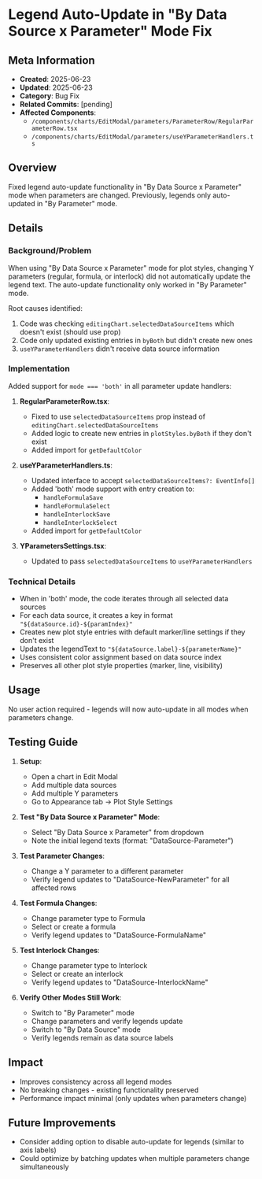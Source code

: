 # Legend Auto-Update in "By Data Source x Parameter" Mode Fix

## Meta Information
- **Created**: 2025-06-23
- **Updated**: 2025-06-23
- **Category**: Bug Fix
- **Related Commits**: [pending]
- **Affected Components**: 
  - `/components/charts/EditModal/parameters/ParameterRow/RegularParameterRow.tsx`
  - `/components/charts/EditModal/parameters/useYParameterHandlers.ts`

## Overview
Fixed legend auto-update functionality in "By Data Source x Parameter" mode when parameters are changed. Previously, legends only auto-updated in "By Parameter" mode.

## Details
### Background/Problem
When using "By Data Source x Parameter" mode for plot styles, changing Y parameters (regular, formula, or interlock) did not automatically update the legend text. The auto-update functionality only worked in "By Parameter" mode.

Root causes identified:
1. Code was checking `editingChart.selectedDataSourceItems` which doesn't exist (should use prop)
2. Code only updated existing entries in `byBoth` but didn't create new ones
3. `useYParameterHandlers` didn't receive data source information

### Implementation
Added support for `mode === 'both'` in all parameter update handlers:

1. **RegularParameterRow.tsx**: 
   - Fixed to use `selectedDataSourceItems` prop instead of `editingChart.selectedDataSourceItems`
   - Added logic to create new entries in `plotStyles.byBoth` if they don't exist
   - Added import for `getDefaultColor`

2. **useYParameterHandlers.ts**: 
   - Updated interface to accept `selectedDataSourceItems?: EventInfo[]`
   - Added 'both' mode support with entry creation to:
     - `handleFormulaSave`
     - `handleFormulaSelect`
     - `handleInterlockSave`
     - `handleInterlockSelect`
   - Added import for `getDefaultColor`

3. **YParametersSettings.tsx**:
   - Updated to pass `selectedDataSourceItems` to `useYParameterHandlers`

### Technical Details
- When in 'both' mode, the code iterates through all selected data sources
- For each data source, it creates a key in format `"${dataSource.id}-${paramIndex}"`
- Creates new plot style entries with default marker/line settings if they don't exist
- Updates the legendText to `"${dataSource.label}-${parameterName}"`
- Uses consistent color assignment based on data source index
- Preserves all other plot style properties (marker, line, visibility)

## Usage
No user action required - legends will now auto-update in all modes when parameters change.

## Testing Guide
1. **Setup**:
   - Open a chart in Edit Modal
   - Add multiple data sources
   - Add multiple Y parameters
   - Go to Appearance tab → Plot Style Settings

2. **Test "By Data Source x Parameter" Mode**:
   - Select "By Data Source x Parameter" from dropdown
   - Note the initial legend texts (format: "DataSource-Parameter")
   
3. **Test Parameter Changes**:
   - Change a Y parameter to a different parameter
   - Verify legend updates to "DataSource-NewParameter" for all affected rows
   
4. **Test Formula Changes**:
   - Change parameter type to Formula
   - Select or create a formula
   - Verify legend updates to "DataSource-FormulaName"
   
5. **Test Interlock Changes**:
   - Change parameter type to Interlock
   - Select or create an interlock
   - Verify legend updates to "DataSource-InterlockName"

6. **Verify Other Modes Still Work**:
   - Switch to "By Parameter" mode
   - Change parameters and verify legends update
   - Switch to "By Data Source" mode
   - Verify legends remain as data source labels

## Impact
- Improves consistency across all legend modes
- No breaking changes - existing functionality preserved
- Performance impact minimal (only updates when parameters change)

## Future Improvements
- Consider adding option to disable auto-update for legends (similar to axis labels)
- Could optimize by batching updates when multiple parameters change simultaneously